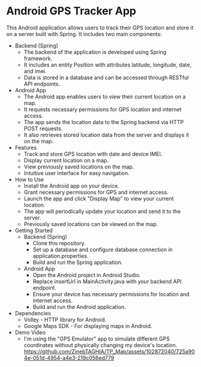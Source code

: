 # Android GPS Tracker App
This Android application allows users to track their GPS location and store it on a server built with Spring. It includes two main components:

- Backend (Spring)
  - The backend of the application is developed using Spring framework.
  - It includes an entity Position with attributes latitude, longitude, date, and imei.
  - Data is stored in a database and can be accessed through RESTful API endpoints.
- Android App
  - The Android app enables users to view their current location on a map.
  - It requests necessary permissions for GPS location and internet access.
  - The app sends the location data to the Spring backend via HTTP POST requests.
  - It also retrieves stored location data from the server and displays it on the map.
- Features
  - Track and store GPS location with date and device IMEI.
  - Display current location on a map.
  - View previously saved locations on the map.
  - Intuitive user interface for easy navigation.
- How to Use
  - Install the Android app on your device.
  - Grant necessary permissions for GPS and internet access.
  - Launch the app and click "Display Map" to view your current location.
  - The app will periodically update your location and send it to the server.
  - Previously saved locations can be viewed on the map.
- Getting Started
  - Backend (Spring)
    - Clone this repository.
    - Set up a database and configure database connection in application.properties.
    - Build and run the Spring application.
  - Android App
    - Open the Android project in Android Studio.
    - Replace insertUrl in MainActivity.java with your backend API endpoint.
    - Ensure your device has necessary permissions for location and internet access.
    - Build and run the Android application.
- Dependencies
  - Volley - HTTP library for Android.
  - Google Maps SDK - For displaying maps in Android.
- Demo Video
  - I'm using the "GPS Emulator" app to simulate different GPS coordinates without physically changing my device's location.
https://github.com/ZinebTAGHIA/TP_Map/assets/102872040/725a904e-051d-4954-a4e3-219c056ed779

